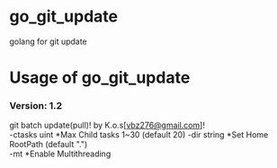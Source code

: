 # go_git_update
golang for git update

# Usage of go_git_update
### Version: 1.2
git batch update(pull)! by K.o.s[vbz276@gmail.com]!  
   -ctasks uint
  *Max Child tasks 1~30 (default 20)
   -dir string
  *Set Home RootPath (default ".")  
   -mt
  *Enable Multithreading
